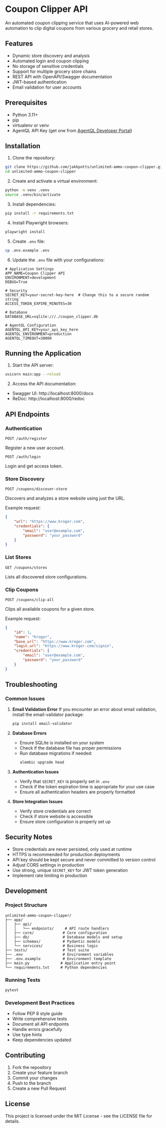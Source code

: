 # Coupon Clipper API

An automated coupon clipping service that uses AI-powered web automation to clip digital coupons from various grocery and retail stores.

## Features

- Dynamic store discovery and analysis
- Automated login and coupon clipping
- No storage of sensitive credentials
- Support for multiple grocery store chains
- REST API with OpenAPI/Swagger documentation
- JWT-based authentication
- Email validation for user accounts

## Prerequisites

- Python 3.11+
- pip
- virtualenv or venv
- AgentQL API Key (get one from [AgentQL Developer Portal](https://agentql.com))

## Installation

1. Clone the repository:
```bash
git clone https://github.com/jakkpotts/unlimited-ammo-coupon-clipper.git
cd unlimited-ammo-coupon-clipper
```

2. Create and activate a virtual environment:
```bash
python -m venv .venv
source .venv/bin/activate
```

3. Install dependencies:
```bash
pip install -r requirements.txt
```

4. Install Playwright browsers:
```bash
playwright install
```

5. Create `.env` file:
```bash
cp .env.example .env
```

6. Update the `.env` file with your configurations:
```env
# Application Settings
APP_NAME=Coupon Clipper API
ENVIRONMENT=development
DEBUG=True

# Security
SECRET_KEY=your-secret-key-here  # Change this to a secure random string
ACCESS_TOKEN_EXPIRE_MINUTES=30

# Database
DATABASE_URL=sqlite:///./coupon_clipper.db

# AgentQL Configuration
AGENTQL_API_KEY=your_api_key_here
AGENTQL_ENVIRONMENT=production
AGENTQL_TIMEOUT=30000
```

## Running the Application

1. Start the API server:
```bash
uvicorn main:app --reload
```

2. Access the API documentation:
- Swagger UI: http://localhost:8000/docs
- ReDoc: http://localhost:8000/redoc

## API Endpoints

### Authentication
```http
POST /auth/register
```
Register a new user account.

```http
POST /auth/login
```
Login and get access token.

### Store Discovery
```http
POST /coupons/discover-store
```
Discovers and analyzes a store website using just the URL.

Example request:
```json
{
    "url": "https://www.kroger.com",
    "credentials": {
        "email": "user@example.com",
        "password": "your_password"
    }
}
```

### List Stores
```http
GET /coupons/stores
```
Lists all discovered store configurations.

### Clip Coupons
```http
POST /coupons/clip-all
```
Clips all available coupons for a given store.

Example request:
```json
{
    "id": 1,
    "name": "Kroger",
    "base_url": "https://www.kroger.com",
    "login_url": "https://www.kroger.com/signin",
    "credentials": {
        "email": "user@example.com",
        "password": "your_password"
    }
}
```

## Troubleshooting

### Common Issues

1. **Email Validation Error**
   If you encounter an error about email validation, install the email-validator package:
   ```bash
   pip install email-validator
   ```

2. **Database Errors**
   - Ensure SQLite is installed on your system
   - Check if the database file has proper permissions
   - Run database migrations if needed:
     ```bash
     alembic upgrade head
     ```

3. **Authentication Issues**
   - Verify that `SECRET_KEY` is properly set in `.env`
   - Check if the token expiration time is appropriate for your use case
   - Ensure all authentication headers are properly formatted

4. **Store Integration Issues**
   - Verify store credentials are correct
   - Check if store website is accessible
   - Ensure store configuration is properly set up

## Security Notes

- Store credentials are never persisted, only used at runtime
- HTTPS is recommended for production deployments
- API key should be kept secure and never committed to version control
- Adjust CORS settings in production
- Use strong, unique `SECRET_KEY` for JWT token generation
- Implement rate limiting in production

## Development

### Project Structure
```
unlimited-ammo-coupon-clipper/
├── app/
│   ├── api/
│   │   └── endpoints/     # API route handlers
│   ├── core/             # Core configuration
│   ├── db/               # Database models and setup
│   ├── schemas/          # Pydantic models
│   └── services/         # Business logic
├── tests/                # Test suite
├── .env                  # Environment variables
├── .env.example          # Environment template
├── main.py              # Application entry point
└── requirements.txt     # Python dependencies
```

### Running Tests
```bash
pytest
```

### Development Best Practices
- Follow PEP 8 style guide
- Write comprehensive tests
- Document all API endpoints
- Handle errors gracefully
- Use type hints
- Keep dependencies updated

## Contributing

1. Fork the repository
2. Create your feature branch
3. Commit your changes
4. Push to the branch
5. Create a new Pull Request

## License

This project is licensed under the MIT License - see the LICENSE file for details. 